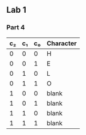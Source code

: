 ## Lab 1  




### Part 4  

| c₂ | c₁ | c₀ | Character |
|----|----|----|-----------|
| 0  | 0  | 0  | H         |
| 0  | 0  | 1  | E         |
| 0  | 1  | 0  | L         |
| 0  | 1  | 1  | O         |
| 1  | 0  | 0  | blank     |
| 1  | 0  | 1  | blank     |
| 1  | 1  | 0  | blank     |
| 1  | 1  | 1  | blank     |

